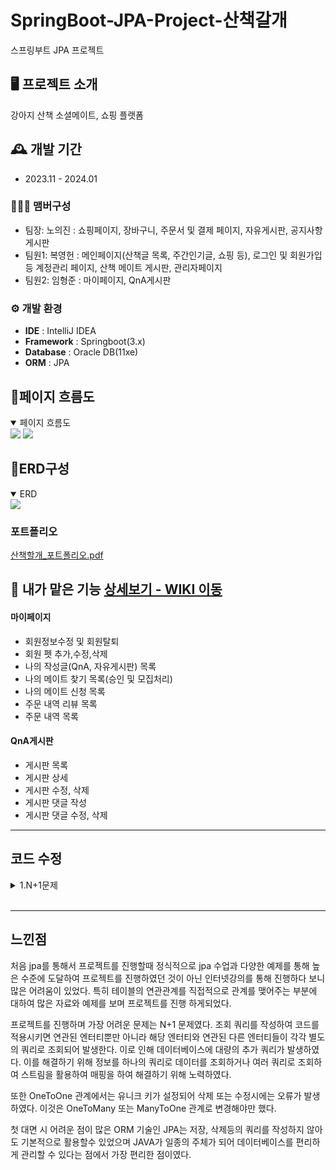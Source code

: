 # SpringBoot-JPA-Project-산책갈개
스프링부트 JPA 프로젝트
<br>


## 🖥️ 프로젝트 소개
강아지 산책 소셜메이트, 쇼핑 플랫폼
<br>


## 🕰️ 개발 기간
* 2023.11 - 2024.01

### 🧑‍🤝‍🧑 맴버구성
 - 팀장: 노의진 : 쇼핑페이지, 장바구니, 주문서 및 결제 페이지, 자유게시판, 공지사항 게시판
 - 팀원1: 복영헌 : 메인페이지(산책글 목록, 주간인기글, 쇼핑 등), 로그인 및 회원가입 등 계정관리 페이지, 산책 메이트 게시판, 관리자페이지
 - 팀원2: 임형준 : 마이페이지, QnA게시판


### ⚙️ 개발 환경
- **IDE** : IntelliJ IDEA
- **Framework** : Springboot(3.x)
- **Database** : Oracle DB(11xe)
- **ORM** : JPA

## 🧷페이지 흐름도
<details open>
<summary>페이지 흐름도</summary>
<img src='https://github.com/NohEuijin/JPA-DW/assets/141835418/2840096d-a01d-4065-8635-74585a91c089' border='0'>
<img src='https://github.com/NohEuijin/JPA-DW/assets/141835418/a0b9f8a9-d5e3-48a8-9afa-8a12c4837ee0' border='0'>
</details>

## 🧷ERD구성

<details open>
<summary>ERD</summary>
  
<a href='https://github.com/NohEuijin/JPA-DW/assets/141835418/c46f7e89-697f-4b4b-bda2-7ec5481f3248' target='_blank'>
<img src='https://github.com/NohEuijin/JPA-DW/assets/141835418/c46f7e89-697f-4b4b-bda2-7ec5481f3248' border='0'>
</a>

</details>

### 포트폴리오 

[산책할개_포트폴리오.pdf](https://github.com/HyeongJunIm/JPA-DW/files/14518709/_.pdf)


## 📌 내가 맡은 기능  <a href="https://github.com/HyeongJunIm/JPA-DW/wiki" >상세보기 - WIKI 이동</a>
#### 마이페이지
- 회원정보수정 및 회원탈퇴  
- 회원 펫 추가,수정,삭제 
- 나의 작성글(QnA, 자유게시판) 목록
- 나의 메이트 찾기 목록(승인 및 모집처리)
- 나의 메이트 신청 목록 
- 주문 내역 리뷰 목록
- 주문 내역 목록
#### QnA게시판
- 게시판 목록  
- 게시판 상세 
- 게시판 수정, 삭제 
- 게시판 댓글 작성
- 게시판 댓글 수정, 삭제 

<hr>

## 코드 수정 

<details><summary>1.N+1문제</summary>

-QuestionRepositoryImpl.java
```java
@Override
    public Page<QuestionListDto> findQnaListBySearch(Pageable pageable, SearchForm searchForm) {
        //검색어
        BooleanExpression keywordTitle = qnatitleEq(searchForm.getKeyword());

 

        //페이징 및 검색조건을 적용하여 question 엔티티 조회
        List<QuestionDto> content = jpaQueryFactory
                .select(new QQuestionDto(
                        question.id,
                        question.questionTitle,
                        question.questionContent,
                        question.questionRd,
                        question.questionMd,
                        question.users.id,
                        question.users.userName
                ))
                .from(question)
                .where( keywordTitle )
                .orderBy(
                        getDynamicSort(searchForm)
                    )
                .offset(pageable.getOffset())
                .limit(pageable.getPageSize())
                .fetch();

        // 페이징을 위한 전체 데이터 수 조회
        Long count = getCount(searchForm.getKeyword());


        List<QuestionListDto> contents =
                content.stream().map(questionDto -> {
                    Long commentCount = jpaQueryFactory
                            .select(questionComment.id.count())
                            .from(questionComment)
                            .where(questionComment.question.id.eq(questionDto.getId()))
                            .fetchOne();
                    System.out.println(commentCount+"댓글수 입니다.");
                    List<QuestionImgDto> questionImgDto = jpaQueryFactory
                            .select(new QQuestionImgDto(
                                    questionImg.id,
                                    questionImg.questionImgRoute,
                                    questionImg.questionImgName,
                                    questionImg.questionImgUuid,
                                    question.id
                            ))
                            .from(questionImg)
                            .leftJoin(questionImg.question, question)
                            .where(question.id.eq(questionDto.getId()))
                            .fetch();
                    List<QuestionImgDto> imgDto = questionImgDto.stream()
                            .map(imgDtos -> new QuestionImgDto(
                                    imgDtos.getId(),
                                    imgDtos.getQuestionImgRoute(),
                                    imgDtos.getQuestionImgName(),
                                    imgDtos.getQuestionImgUuid(),
                                    imgDtos.getQuestionId()
                            ))
                            .collect(toList());
                    return new QuestionListDto(
                            questionDto.getId(),
                            questionDto.getQuestionTitle(),
                            questionDto.getQuestionContent(),
                            questionDto.getQuestionRd(),
                            questionDto.getQuestionMd(),
                            questionDto.getUserId(),
                            imgDto
                    }

        return new PageImpl<>(contents,pageable,count);
}

```

-FreeBoardRepositoryImpl.java
```java
@Override
    public Page<MyFreeBoardResultListDto> findAllById(Pageable pageable,Long userId) {

        List<MyFreeBoardDto> contents = jpaQueryFactory
                .select(new QMyFreeBoardDto(
                        freeBoard.id,
                        freeBoard.freeBoardTitle,
                        freeBoard.freeBoardContent,
                        users.id,
                        users.userAccount,
                        users.userNickName,
                        userFile.id,
                        userFile.route,
                        userFile.name,
                        userFile.uuid
                ))
                .from(freeBoard)
                .leftJoin(freeBoard.users,users)
                .leftJoin(users.userFile,userFile)
                .where(users.id.eq(userId))
                .orderBy(freeBoard.id.desc())
                .offset(pageable.getOffset())
                .limit(pageable.getPageSize())
                .fetch();


        Long counts = jpaQueryFactory
                .select(freeBoard.count())
                .from(freeBoard)
                .where(users.id.eq(userId))
                .fetchOne();

        List<MyFreeBoardResultListDto> result = contents.stream().map(r ->{

            Long commentCounts = jpaQueryFactory
                    .select(freeBoardComment.id.count())
                    .from(freeBoardComment)
                    .where(freeBoard.id.eq(r.getId()))
                    .fetchOne();

            System.out.println("[댓글 수 ] : "+ commentCounts);

            List<FreeBoardImgDto> freeBoardImgDtos = jpaQueryFactory
                    .select(new QFreeBoardImgDto(
                            freeBoardImg.id,
                            freeBoardImg.freeBoardImgRoute,
                            freeBoardImg.freeBoardImgName,
                            freeBoardImg.freeBoardImgUuid,
                            freeBoard.id
                    ))
                    .from(freeBoardImg)
                    .leftJoin(freeBoardImg.freeBoard,freeBoard)
                    .where(freeBoard.id.eq(r.getId()))
                    .fetch();

            List<FreeBoardImgDto> freeBoardImgDto = freeBoardImgDtos.stream().
                    map(freeBoardImg -> new FreeBoardImgDto(
                            freeBoardImg.getId(),
                            freeBoardImg.getFreeBoardImgRoute(),
                            freeBoardImg.getFreeBoardImgName(),
                            freeBoardImg.getFreeBoardImgUuid(),
                            freeBoardImg.getFreeBoarId()
                    )).collect(toList());

                return new MyFreeBoardResultListDto(
                        r.getId(),
                        r.getFreeBoardTitle(),
                        r.getFreeBoardContent(),
                        r.getUserId(),
                        r.getUserAccount(),
                        r.getUserNickName(),
                        r.getUserFileId(),
                        r.getRoute(),
                        r.getName(),
                        r.getUuid(),
                        commentCounts,
                        freeBoardImgDto
                );
        }).collect(toList());

        System.out.println(result.toString()+" 내가 작성한 자유게시판 입니다.");

    return new PageImpl<>(result,pageable,counts);
    }


``` 
- 유저가 작성 및 신청, 주문한 내용들이 주로 담겨져 있는 페이지를 담당하다 보니 유저가 작성, 신청한 내용들을 조회하는 쿼리문을 많이 사용하게되었다.  
- 위에 코드처럼 작성하여 조회를 하니 유저가 작성한 내용을 조회가 가능했다.
- 문제점음 조회시 유저가 작성한 만큼 쿼리가 사용하며 조회하게 되고 쿼리가 실행되는 시간이 많이 소요되었다.
- 문제를 해결하기 위하여 Tuple과 jpql을 활용하여 필요한 정보를 조회할수 있도록 코드를 수정 하였으며 이로 인해 최소한의 쿼리사용으로 조회가 가능해졌다. 



<details><summary>수정코드 </summary>

-QuestionRepositoryImpl.java 
```java
 @Override
    public Page<QuestionListDto> findQnaListBySearch(Pageable pageable, SearchForm searchForm) {
        //검색어
        System.out.println(getDynamicSort(searchForm) + "여기닷!");

        BooleanExpression keywordTitle = qnatitleEq(searchForm.getKeyword());


        Long count = getCount(searchForm.getKeyword());



        List<Tuple> contents = jpaQueryFactory
                .select(
                        question.id,
                        question.questionTitle,
                        question.questionContent,
                        question.questionRd,
                        question.questionMd,
                        users.id,
                        users.userAccount,
                        users.userNickName,
                        jpaQueryFactory.select(

                                questionComment.count()
                        )
                                .from(questionComment)
                                .where(questionComment.question.eq(question))

                        ,
                        userFile.id.coalesce(0L),
                        userFile.route.coalesce("0"),
                        userFile.name.coalesce("0"),
                        userFile.uuid.coalesce("0"),
                        questionImg.id,
                        questionImg.questionImgRoute,
                        questionImg.questionImgUuid,
                        questionImg.questionImgName

                )        .from(question)
                .leftJoin(question.users, users)
                .leftJoin(users.userFile,userFile)
                .leftJoin(question.questionImg,questionImg)
                .where(keywordTitle)
                .orderBy(
                        getDynamicSort(searchForm)
                )
                .fetch();




        List<QuestionListDto> result = new ArrayList<>();


        for(Tuple tuple : contents){
            Long queId = tuple.get(question.id);
            System.out.println(queId+"조건 번호");
            if(!result.stream().anyMatch(
                    dto -> dto.getId().equals(queId))){

                QuestionListDto questionListDto =new QuestionListDto(
                        tuple.get(question.id),
                        tuple.get(question.questionTitle),
                        tuple.get(question.questionContent),
                        tuple.get(question.questionRd),
                        tuple.get(question.questionMd),
                        tuple.get(users.id),
                        tuple.get(users.userAccount),
                        tuple.get(users.userNickName),
                        tuple.get(8, Long.class),
                        tuple.get(9,Long.class),
                        tuple.get(10,String.class),
                        tuple.get(11,String.class),
                        tuple.get(12,String.class),
                        tuple.get(questionImg.id),
                        tuple.get(questionImg.questionImgRoute),
                        tuple.get(questionImg.questionImgUuid),
                        tuple.get(questionImg.questionImgName)
                );
                result.add(questionListDto);

            }
            System.out.println(tuple.toString()+"  댓글수 입니다.");
        }

        System.out.println(result+"@@@@@@@@@@@@@");

        return new PageImpl<>(result, pageable, count);
    }

```
-FreeBoardRepositoryImpl.java
```java
  @Override
    public Page<MyFreeBoardResultDto> findByUserId(Pageable pageable, Long userId) {
        System.out.println(userId+ " 조회해야되는 아이디 입니다.");
        List<MyFreeBoardListDto> query = em.createQuery(
                "SELECT NEW com.example.dw.domain.dto.community.MyFreeBoardListDto(" +
                        "f.id, f.freeBoardTitle, f.freeBoardContent, u.id, u.userAccount, u.userNickName, " +
                        "uf.id, uf.route, uf.uuid, uf.name, " +
                        "(SELECT COUNT(fc) FROM FreeBoardComment fc WHERE fc.freeBoard.id = f.id) as commentCount, " +
                        "fi.id, fi.freeBoardImgRoute, fi.freeBoardImgName, fi.freeBoardImgUuid ) " +
                        "FROM FreeBoard f " +
                        "LEFT JOIN f.users u " +
                        "LEFT JOIN u.userFile uf " +
                        "LEFT JOIN f.freeBoardImg fi " +
                        "WHERE f.users.id = :userId and fi.id = (select Min(fi2.id) from FreeBoardImg fi2 where f.id = fi2.freeBoard.id) " +
                        "ORDER BY f.id DESC", MyFreeBoardListDto.class)
                .setParameter("userId", userId)
                .getResultList();

        System.out.println(query.toString()+"입니다");

        List<MyFreeBoardResultDto> result =  query.stream().map(
                o-> new MyFreeBoardResultDto(
                        o.getId(),
                        o.getFreeBoardTitle(),
                        o.getFreeBoardContent(),
                        o.getUserId(),
                        o.getUserAccount(),
                        o.getUserNickName(),
                        new UserFileDto(o.getUserFileId(),o.getRoute(),o.getName(),o.getUuid(),o.getUserId()),
                        o.getCommentCount(),
                        new FreeBoardImgDto(o.getFreeBoardImgId(),o.getFreeBoardImgRoute(),o.getFreeBoardImgName(),o.getFreeBoardImgUuid(),o.getId()))
        ).collect(toList());


        Long count = jpaQueryFactory
                .select(freeBoard.count())
                .from(freeBoard)
                .where(users.id.eq(userId))
                .fetchOne();


        return new PageImpl<>(result,pageable,count);
    }
```
</details>
</details>

<br>



</details>

<hr>

## 느낀점

처음 jpa를 통해서 프로젝트를 진행할때 정식적으로 jpa 수업과 다양한 예제를 통해 높은 수준에 도달하여 프로젝트를 진행하였던 것이 아닌 인터넷강의를 통해 진행하다 보니 많은 어려움이 있었다. 특히 테이블의 연관관계를 직접적으로 관계를 맺어주는 부분에 대하여 많은 자료와 예제를 보며 프로젝트를 진행 하게되었다.

프로젝트를 진행하며 가장 어려운 문제는 N+1 문제였다. 
조회 쿼리를 작성하여 코드를 적용시키면 연관된 엔터티뿐만 아니라 해당 엔터티와 연관된 다른 엔터티들이 각각 별도의 쿼리로 조회되어 발생한다. 이로 인해 데이터베이스에 대량의 추가 쿼리가 발생하였다.
이를 해결하기 위해 정보를 하나의 쿼리로 데이터를 조회하거나 여러 쿼리로 조회하여 스트림을 활용하여 매핑을 하여 해결하기 위해 노력하였다.

또한 OneToOne 관계에서는 유니크 키가 설정되어 삭제 또는 수정시에는 오류가 발생하였다. 이것은 OneToMany 또는 ManyToOne 관계로 변경해야만 했다. 

첫 대면 시 어려운 점이 많은 ORM 기술인 JPA는 저장, 삭제등의 쿼리를 작성하지 않아도 기본적으로 활용할수 있었으며 JAVA가 일종의 주체가 되어 데이터베이스를 편리하게 관리할 수 있다는 점에서 가장 편리한 점이였다.
